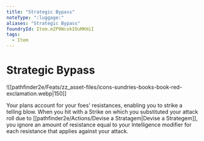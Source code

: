 ```yaml
---
title: "Strategic Bypass"
noteType: ":luggage:"
aliases: "Strategic Bypass"
foundryId: Item.mZP9WcokIOuMKHiI
tags:
  - Item
---
```


# Strategic Bypass
![[pathfinder2e/Feats/zz_asset-files/icons-sundries-books-book-red-exclamation.webp|150]]

Your plans account for your foes' resistances, enabling you to strike a telling blow. When you hit with a Strike on which you substituted your attack roll due to [[pathfinder2e/Actions/Devise a Stratagem|Devise a Strategem]], you ignore an amount of resistance equal to your Intelligence modifier for each resistance that applies against your attack.
